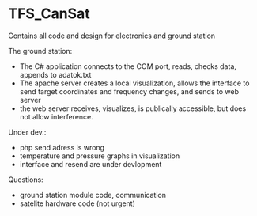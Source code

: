# TFS_CanSat
Contains all code and design for electronics and ground station

The ground station:
- The C# application connects to the COM port, reads, checks data, appends to adatok.txt
- The apache server creates a local visualization, allows the interface to send target coordinates and frequency changes, and sends to web server
- the web server receives, visualizes, is publically accessible, but does not allow interference.

Under dev.:
- php send adress is wrong
- temperature and pressure graphs in visualization
- interface and resend are under devlopment

Questions:
- ground station module code, communication
- satelite hardware code (not urgent)
